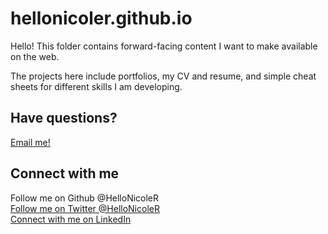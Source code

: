 # hellonicoler.github.io
Hello! This folder contains forward-facing content I want to make available on the web.

The projects here include portfolios, my CV and resume, and simple cheat sheets for different skills I am developing.

## Have questions? 
[Email me!](mailto:nicole.rothenay@tamucc.edu)

## Connect with me 
Follow me on Github @HelloNicoleR  
[Follow me on Twitter @HelloNicoleR](https://twitter.com/HelloNicoleR)  
[Connect with me on LinkedIn](https://www.linkedin.com/in/nrothenay/)  

